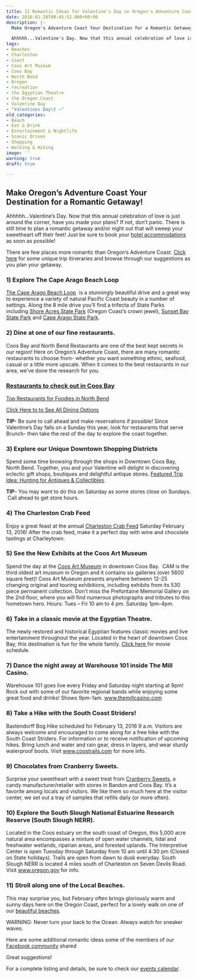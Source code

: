 ```yaml
---
title: 11 Romantic Ideas for Valentine's Day on Oregon's Adventure Coast
date: 2016-01-20T00:45:52.000+00:00
description: |-
  Make Oregon's Adventure Coast Your Destination for a Romantic Getaway!

  Ahhhhh...Valentine's Day. Now that this annual celebration of love is just around the corner, have you made your plans? If not, don't panic. There is still time to plan a romantic getaway and/or night out that will sweep your sweetheart off their feet! Just be sure to book your hotel accommodations as soon as possible!
tags:
- Beaches
- Charleston
- Coast
- Coos Art Museum
- Coos Bay
- North Bend
- Oregon
- recreation
- the Egyptian Theatre
- the Oregon Coast
- Valentine Day
- "Valentines Day\t —"
old_categories:
- Beach
- Eat & Drink
- Entertainment & Nightlife
- Scenic Drives
- Shopping
- Walking & Hiking
image: ''
warning: true
draft: true

---
```

## Make Oregon’s Adventure Coast Your Destination for a Romantic Getaway!

Ahhhhh…Valentine’s Day. Now that this annual celebration of love is just around the corner, have you made your plans? If not, don’t panic. There is still time to plan a romantic getaway and/or night out that will sweep your sweetheart off their feet! Just be sure to book your <a href="/lodging/" target="_blank">hotel accommodations</a> as soon as possible!

There are few places more romantic than Oregon’s Adventure Coast. <a href="/trip-ideas/" target="_blank">Click here</a> for some unique trip itineraries and browse through our suggestions as you plan your getaway.

### 1) Explore The Cape Arago Beach Loop

<a href="/2011/05/exploring-the-cape-arago-beach-loop-on-the-oregon-coast/" target="_blank">The Cape Arago Beach Loop</a>  is a stunningly beautiful drive and a great way to experience a variety of natural Pacific Coast beauty in a number of settings. Along the 8 mile drive you’ll find a trifecta of State Parks including [Shore Acres State Park](http://www.oregonsadventurecoast.com/listings/shore-acres-state-park/ "Shore acres state park") (Oregon Coast’s crown jewel), [Sunset Bay State Park](http://www.oregonsadventurecoast.com/listings/sunset-bay-state-park/ "sunset bay state park, charleston") and [Cape Arago State Park](http://www.oregonsadventurecoast.com/listings/cape-arago-state-park/).

### 2) Dine at one of our fine restaurants.

Coos Bay and North Bend Restaurants are one of the best kept secrets in our region! Here on Oregon’s Adventure Coast, there are many romantic restaurants to choose from- whether you want something ethnic, seafood, casual or a little more upscale. When it comes to the best restaurants in our area, we’ve done the research for you.

### <a href="/2015/12/five-coos-bay-restaurants-to-try-in-2016/" target="_blank">Restaurants to check out in Coos Bay</a>

<a href="/2016/01/top-5-north-bend-restaurants-for-die-hard-foodies-in-2016/" target="_blank">Top Restaurants for Foodies in North Bend</a>

<a href="/eat-drink/ " target="_blank">Click Here to to See All Dining Options</a>

**TIP-** Be sure to call ahead and make reservations if possible! Since Valentine’s Day falls on a Sunday this year, look for restaurants that serve Brunch- then take the rest of the day to explore the coast together.

### 3) Explore our Unique Downtown Shopping Districts

Spend some time browsing through the shops in Downtown Coos Bay, North Bend. Together, you and your Valentine will delight in discovering eclectic gift shops, boutiques and delightful antique stores. <a href="/2015/10/my-oregon-coast-adventure-antiquing-in-coos-bay-oregon/" target="_blank">Featured Trip Idea: Hunting for Antiques & Collectibles</a>.

**TIP**– You may want to do this on Saturday as some stores close on Sundays.  Call ahead to get store hours.

### 4) The Charleston Crab Feed

Enjoy a great feast at the annual <a href="/event/36th-annual-charleston-crab-feed/" target="_blank">Charleston Crab Feed</a> Saturday February 13, 2016! After the crab feed, make it a perfect day with wine and chocolate tastings at Charleytown.

### 5) See the New Exhibits at the Coos Art Museum

Spend the day at the <a href="http://www.coosart.org/" target="_blank">Coos Art Museum</a> in downtown Coos Bay.  CAM is the third oldest art museum in Oregon and it contains six galleries (over 5600 square feet)! Coos Art Museum presents anywhere between 12-25 changing original and touring exhibitions, including exhibits from its 530 piece permanent collection. Don’t miss the Prefontaine Memorial Gallery on the 2nd floor, where you will find numerous photographs and tributes to this hometown hero. Hours: Tues – Fri 10 am to 4 pm. Saturday 1pm-4pm.

### 6) Take in a classic movie at the Egyptian Theatre.

The newly restored and historical Egyptian features classic movies and live entertainment throughout the year. Located in the heart of downtown Coos Bay, this destination is fun for the whole family. <a href="http://egyptian-theatre.org/" target="_blank">Click here </a>for movie schedule.

### 7) Dance the night away at Warehouse 101 inside The Mill Casino.

Warehouse 101 goes live every Friday and Saturday night starting at 9pm! Rock out with some of our favorite regional bands while enjoying some great food and drinks! Shows 9pm-1am. <a href="http://www.themillcasino.com/entertainment/warehouse101.cfm" target="_blank" class="broken_link">www.themillcasino.com</a>

### 8) Take a Hike with the South Coast Striders!

Bastendorff Bog Hike scheduled for February 13, 2016 9 a.m. Visitors are always welcome and encouraged to come along for a free hike with the South Coast Striders. For information or to receive notification of upcoming hikes. Bring lunch and water and rain gear, dress in layers, and wear sturdy waterproof boots. Visit <a href="http://coostrails.com/schedule.html" target="_blank" class="broken_link">www.coostrails.com</a> for more info.

### 9) Chocolates from Cranberry Sweets.

Surprise your sweetheart with a sweet treat from <a href="http://cranberrysweets.com" target="_blank">Cranberry Sweets</a>, a candy manufacturer/retailer with stores in Bandon and Coos Bay. It’s a favorite among locals and visitors. We like them so much here at the visitor center, we set out a tray of samples that refills daily (or more often).

### 10) Explore the South Slough National Estuarine Research Reserve (South Slough NERR).

Located in the Coos estuary on the south coast of Oregon, this 5,000 acre natural area encompasses a mixture of open water channels, tidal and freshwater wetlands, riparian areas, and forested uplands. The Interpretive Center is open Tuesday through Saturday from 10 am until 4:30 pm (Closed on State holidays). Trails are open from dawn to dusk everyday. South Slough NERR is located 4 miles south of Charleston on Seven Devils Road. Visit <a href="http://www.oregon.gov/dsl/SSNERR/Pages/index.aspx" target="_blank">www.oregon.gov</a> for info.

### 11) Stroll along one of the Local Beaches.

This may surprise you, but February often brings gloriously warm and sunny days here on the Oregon Coast, perfect for a lovely walk on one of our <a href="/featured-adventures/undeveloped-beaches/" target="_blank">beautiful beaches</a>.

WARNING: Never turn your back to the Ocean. Always watch for sneaker waves.

Here are some additional romantic ideas some of the members of our <a href="https://www.facebook.com/OregonsAdventureCoast?fref=ts" target="_blank">Facebook community</a> shared

Great suggestions!

For a complete listing and details, be sure to check our <a href="/events " target="_blank">events calendar</a>.
